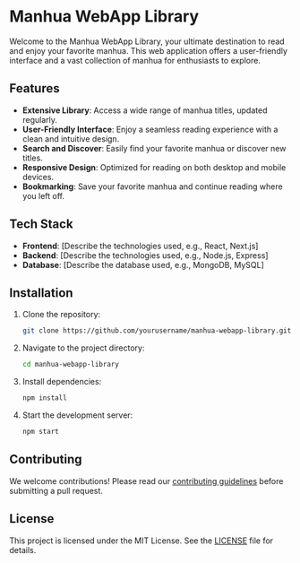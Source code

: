 # Manhua WebApp Library

Welcome to the Manhua WebApp Library, your ultimate destination to read and enjoy your favorite manhua. This web application offers a user-friendly interface and a vast collection of manhua for enthusiasts to explore.

## Features
- **Extensive Library**: Access a wide range of manhua titles, updated regularly.
- **User-Friendly Interface**: Enjoy a seamless reading experience with a clean and intuitive design.
- **Search and Discover**: Easily find your favorite manhua or discover new titles.
- **Responsive Design**: Optimized for reading on both desktop and mobile devices.
- **Bookmarking**: Save your favorite manhua and continue reading where you left off.

## Tech Stack
- **Frontend**: [Describe the technologies used, e.g., React, Next.js]
- **Backend**: [Describe the technologies used, e.g., Node.js, Express]
- **Database**: [Describe the database used, e.g., MongoDB, MySQL]

## Installation
1. Clone the repository:
   ```bash
   git clone https://github.com/yourusername/manhua-webapp-library.git
   ```
2. Navigate to the project directory:
   ```bash
   cd manhua-webapp-library
   ```
3. Install dependencies:
   ```bash
   npm install
   ```
4. Start the development server:
   ```bash
   npm start
   ```

## Contributing
We welcome contributions! Please read our [contributing guidelines](CONTRIBUTING.md) before submitting a pull request.

## License
This project is licensed under the MIT License. See the [LICENSE](LICENSE) file for details.
